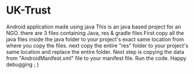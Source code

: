 # UK-Trust
Android application made using java
This is an java based project for an NGO.
there are 3 files containing Java, res & gradle files
First copy all the java files inside the java folder to your project's exact same location from where you copy the files.
next copy the entire "res" folder to your project's same location and replace the entire folder.
Next step is copying the data from "AndroidManifest.xml" file to your manifest file.
Run the code.
Happy debugging ; )
